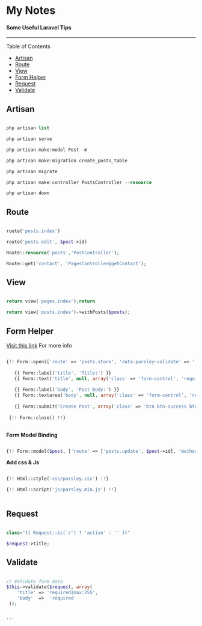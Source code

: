 # My Notes
#### Some Useful Laravel Tips

---

Table of Contents

* [Artisan](#artisan)
* [Route](#route)
* [View](#view)
* [Form Helper](#form-helper)
* [Request](#request)
* [Validate](#validate)



## Artisan

```php

php artisan list

php artisan serve

php artisan make:model Post -m

php artisan make:migration create_posts_table

php artisan migrate

php artisan make:controller PostsController --resource

php artisan down

```


## Route

```php

route('posts.index')

route('posts.edit', $post->id)

Route::resource('posts','PostController');

Route::get('contact', 'PagesController@getContact');

```

## View

```php

return view('pages.index');return

return view('posts.index')->withPosts($posts);

```

## Form Helper

[Visit this link](https://laravelcollective.com/) For more info

```php

{!! Form::open(['route' => 'posts.store', 'data-parsley-validate' => '']) !!}
      
   {{ Form::label('title', 'Title:') }}
   {{ Form::text('title', null, array('class' => 'form-control', 'required' => '', 'maxlength' => '255')) }}
      
   {{ Form::label('body', 'Post Body:') }}
   {{ Form::textarea('body', null, array('class' => 'form-control', 'required' => '')) }}
      
   {{ Form::submit('Create Post', array('class' => 'btn btn-success btn-lg btn-block', 'style' => 'margin-top: 20px;'))}}
    
 {!! Form::close() !!}
 
```

**Form Model Binding**

```php

{!! Form::model($post, ['route' => ['posts.update', $post->id], 'method' => 'PUT', 'data-parsley-validate' => '']) !!}

```

**Add css & Js**

```php

{!! Html::style('css/parsley.css') !!}

{!! Html::script('js/parsley.min.js') !!}



```

## Request

```php

class="{{ Request::is('/') ? 'active' : '' }}"

$request->title;

```

## Validate

```php

// Validate form data
$this->validate($request, array(
    'title' => 'required|max:255',
    'body'  =>  'required'
 ));


'''